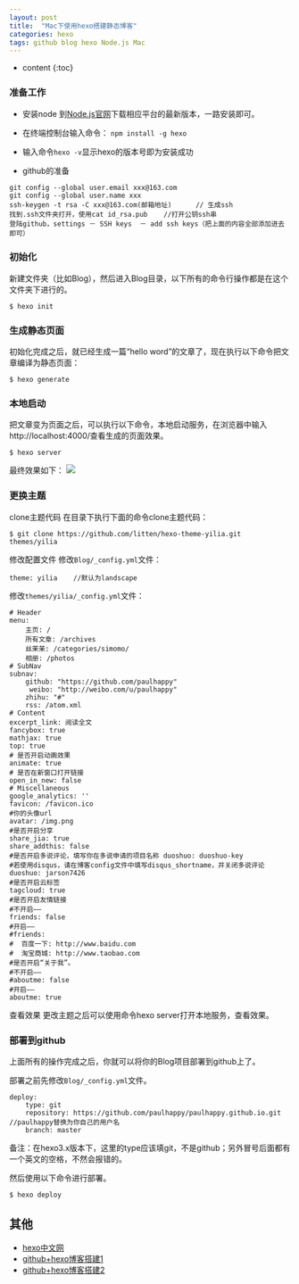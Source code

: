 ```yaml
---
layout: post
title:  "Mac下使用hexo搭建静态博客"
categories: hexo
tags: github blog hexo Node.js Mac
---
```


* content
{:toc}

### 准备工作

* 安装node 到[Node.js官网](https://nodejs.org)下载相应平台的最新版本，一路安装即可。	

* 在终端控制台输入命令： `npm install -g hexo`

* 输入命令`hexo -v`显示hexo的版本号即为安装成功




* github的准备

```
git config --global user.email xxx@163.com
git config --global user.name xxx
ssh-keygen -t rsa -C xxx@163.com(邮箱地址)      // 生成ssh
找到.ssh文件夹打开，使用cat id_rsa.pub    //打开公钥ssh串
登陆github，settings － SSH keys  － add ssh keys（把上面的内容全部添加进去即可）
```

### 初始化

新建文件夹（比如Blog），然后进入Blog目录，以下所有的命令行操作都是在这个文件夹下进行的。
```
$ hexo init
```

### 生成静态页面

初始化完成之后，就已经生成一篇“hello word”的文章了，现在执行以下命令把文章编译为静态页面：
```
$ hexo generate
```

### 本地启动

把文章变为页面之后，可以执行以下命令，本地启动服务，在浏览器中输入http://localhost:4000/查看生成的页面效果。
```
$ hexo server
```

最终效果如下：
![](../../../../../image/HexoDemoDir.png)


### 更换主题

clone主题代码
在目录下执行下面的命令clone主题代码：

```
$ git clone https://github.com/litten/hexo-theme-yilia.git themes/yilia 
```

修改配置文件
修改`Blog/_config.yml`文件：

```
theme: yilia    //默认为landscape
```

修改`themes/yilia/_config.yml`文件：
```
# Header
menu:
    主页: /
    所有文章: /archives
    丝茉茉: /categories/simomo/
    相册: /photos
# SubNav
subnav:
    github: "https://github.com/paulhappy"
     weibo: "http://weibo.com/u/paulhappy"
    zhihu: "#"
    rss: /atom.xml
# Content
excerpt_link: 阅读全文
fancybox: true
mathjax: true
top: true
# 是否开启动画效果
animate: true
# 是否在新窗口打开链接
open_in_new: false
# Miscellaneous
google_analytics: ''
favicon: /favicon.ico
#你的头像url
avatar: /img.png
#是否开启分享
share_jia: true
share_addthis: false
#是否开启多说评论，填写你在多说申请的项目名称 duoshuo: duoshuo-key
#若使用disqus，请在博客config文件中填写disqus_shortname，并关闭多说评论
duoshuo: jarson7426
#是否开启云标签
tagcloud: true
#是否开启友情链接
#不开启——
friends: false
#开启——
#friends:
#  百度一下: http://www.baidu.com
#  淘宝商城: http://www.taobao.com
#是否开启“关于我”。
#不开启——
#aboutme: false
#开启——
aboutme: true
```

查看效果
更改主题之后可以使用命令hexo server打开本地服务，查看效果。


### 部署到github

上面所有的操作完成之后，你就可以将你的Blog项目部署到github上了。

部署之前先修改`Blog/_config.yml`文件。

```
deploy:
    type: git
    repository: https://github.com/paulhappy/paulhappy.github.io.git  //paulhappy替换为你自己的用户名
    branch: master
```
备注：在hexo3.x版本下，这里的type应该填git，不是github；另外冒号后面都有一个英文的空格，不然会报错的。

然后使用以下命令进行部署。

```
$ hexo deploy
```


## 其他

*  [hexo中文网](https://hexo.io/zh-cn/docs/)
*  [github+hexo博客搭建1](https://www.cnblogs.com/jackyroc/p/7681938.html)  
*  [github+hexo博客搭建2](https://segmentfault.com/a/1190000004947261)  
